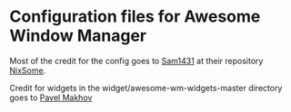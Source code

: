 # Configuration files for Awesome Window Manager

Most of the credit for the config goes to [Sam1431](https://github.com/Sam1431) at their repository [NixSome](https://github.com/Sam1431/NixSome).

Credit for widgets in the widget/awesome-wm-widgets-master directory goes to [Pavel Makhov](https://pavelmakhov.com/awesome-wm-widgets/)
